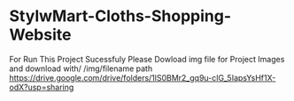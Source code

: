 # StylwMart-Cloths-Shopping-Website

For Run This Project Sucessfuly Please Dowload img file for Project Images and download with/ /img/filename path
https://drive.google.com/drive/folders/1lS0BMr2_gq9u-clG_5IapsYsHf1X-odX?usp=sharing
